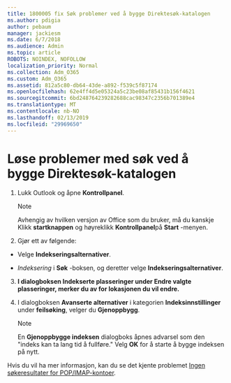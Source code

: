 ```yaml
---
title: 1800005 fix Søk problemer ved å bygge Direktesøk-katalogen
ms.author: pdigia
author: pebaum
manager: jackiesm
ms.date: 6/7/2018
ms.audience: Admin
ms.topic: article
ROBOTS: NOINDEX, NOFOLLOW
localization_priority: Normal
ms.collection: Adm_O365
ms.custom: Adm_O365
ms.assetid: 812a5c80-db64-43de-a892-f539c5f87174
ms.openlocfilehash: 62e4ff4d5e05324a5c23be08af85431b156f4621
ms.sourcegitcommit: 6bd248764239282688cac98347c2356b701389e4
ms.translationtype: MT
ms.contentlocale: nb-NO
ms.lasthandoff: 02/13/2019
ms.locfileid: "29969650"
---
```

# <a name="fix-search-issues-by-rebuilding-your-instant-search-catalog"></a>Løse problemer med søk ved å bygge Direktesøk-katalogen

1. Lukk Outlook og åpne **Kontrollpanel**.
    
    > [!NOTE]
    > Avhengig av hvilken versjon av Office som du bruker, må du kanskje Klikk **startknappen** og høyreklikk **Kontrollpanel**på **Start** -menyen. 
  
2. Gjør ett av følgende:
    
  - Velge **Indekseringsalternativer**.
    
  - *Indeksering* i **Søk** -boksen, og deretter velge **Indekseringsalternativer**.
    
3. **I dialogboksen **Indekserte plasseringer** under **Endre valgte plasseringer**, merker du av for lokasjonen du vil endre.**
    
4. I dialogboksen **Avanserte alternativer** i kategorien **Indeksinnstillinger** under **feilsøking**, velger du **Gjenoppbygg**.
    
    > [!NOTE]
    > En **Gjenoppbygge indeksen** dialogboks åpnes advarsel som den "indeks kan ta lang tid å fullføre." Velg **OK** for å starte å bygge indeksen på nytt. 
  
Hvis du vil ha mer informasjon, kan du se det kjente problemet [Ingen søkeresultater for POP/IMAP-kontoer](https://support.office.com/article/51c9d2c7-a3db-4358-afdf-50d3a9e57039.aspx).
  

